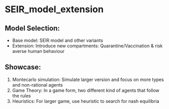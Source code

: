 # SEIR_model_extension

## Model Selection:

- Base model: SEIR model and other variants
- Extension: Introduce new compartments: Quarantine/Vaccination & risk averse human behaviour

## Showcase:

1. Montecarlo simulation: Simulate larger version and focus on more types and non-rational agents
2. Game Theory: In a game form, two different kind of agents that follow the rules
3. Heuristics: For larger game, use heuristic to search for nash equilibria
